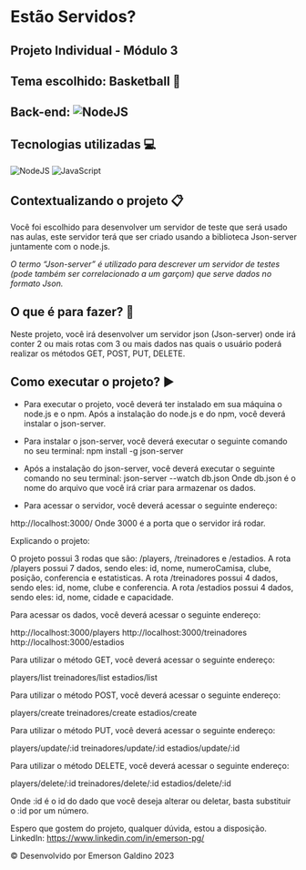 # Estão Servidos? 

## Projeto Individual - Módulo 3
## Tema escolhido: Basketball :basketball:
## Back-end: ![NodeJS](https://img.shields.io/badge/node.js-6DA55F?style=for-the-badge&logo=node.js&logoColor=white)

## Tecnologias utilizadas :computer:

![NodeJS](https://img.shields.io/badge/node.js-6DA55F?style=for-the-badge&logo=node.js&logoColor=white)
![JavaScript](https://img.shields.io/badge/javascript-%23323330.svg?style=for-the-badge&logo=javascript&logoColor=%23F7DF1E)

## Contextualizando o projeto :clipboard:

<p>Você foi escolhido para desenvolver um servidor de teste
que será usado nas aulas, este servidor terá que ser criado
usando a biblioteca Json-server juntamente com o node.js.</p>

<i>O termo “Json-server” é utilizado para descrever um servidor de testes (pode
também ser correlacionado a um garçom) que serve dados no formato Json.</i>

## O que é para fazer? :pencil:

<p>Neste projeto, você irá desenvolver um servidor json
(Json-server) onde irá conter 2 ou mais rotas com 3 ou mais dados nas quais
o usuário poderá realizar os métodos GET, POST, PUT,
DELETE.</p>

## Como executar o projeto? :arrow_forward:

* Para executar o projeto, você deverá ter instalado em sua máquina o node.js e o npm.
Após a instalação do node.js e do npm, você deverá instalar o json-server.

* Para instalar o json-server, você deverá executar o seguinte comando no seu terminal:
npm install -g json-server

* Após a instalação do json-server, você deverá executar o seguinte comando no seu terminal:
json-server --watch db.json
Onde db.json é o nome do arquivo que você irá criar para armazenar os dados.

* <p>Para acessar o servidor, você deverá acessar o seguinte endereço:
http://localhost:3000/
Onde 3000 é a porta que o servidor irá rodar.</p>

Explicando o projeto:

O projeto possui 3 rodas que são: /players, /treinadores e /estadios.
A rota /players possui 7 dados, sendo eles: id, nome, numeroCamisa, clube, posição, conferencia e estatisticas.
A rota /treinadores possui 4 dados, sendo eles: id, nome, clube e conferencia.
A rota /estadios possui 4 dados, sendo eles: id, nome, cidade e capacidade.

Para acessar os dados, você deverá acessar o seguinte endereço:

http://localhost:3000/players
http://localhost:3000/treinadores
http://localhost:3000/estadios

Para utilizar o método GET, você deverá acessar o seguinte endereço:

players/list
treinadores/list
estadios/list

Para utilizar o método POST, você deverá acessar o seguinte endereço:

players/create
treinadores/create
estadios/create

Para utilizar o método PUT, você deverá acessar o seguinte endereço:

players/update/:id
treinadores/update/:id
estadios/update/:id

Para utilizar o método DELETE, você deverá acessar o seguinte endereço:

players/delete/:id
treinadores/delete/:id
estadios/delete/:id

Onde :id é o id do dado que você deseja alterar ou deletar, basta substituir o :id por um número.

Espero que gostem do projeto, qualquer dúvida, estou a disposição.
LinkedIn: https://www.linkedin.com/in/emerson-pg/

:copyright: Desenvolvido por Emerson Galdino 2023


